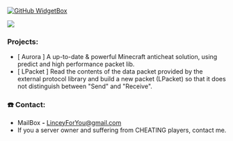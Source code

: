 [![GitHub WidgetBox](https://github-widgetbox.vercel.app/api/profile?username=L1ncey&data=followers,repositories,stars,commits&theme=viridescent)](https://github.com/Jurredr/github-widgetbox)

<p>
  <a href="https://github.com/DenverCoder1/readme-typing-svg"><img src="https://readme-typing-svg.herokuapp.com?&font=MV+Boli&color=aqua&size=32&lines=Welcome+to+Lincey's+GitHub+Profile!;I'm+Java+Software+Developer;I+mainly+code+for+Anticheats" /></a>
</p>

### Projects:
- [ Aurora ] A up-to-date & powerful Minecraft anticheat solution, using predict and high performance packet lib.
- [ LPacket ] Read the contents of the data packet provided by the external protocol library and build a new packet (LPacket) so that it does not distinguish between "Send" and "Receive".

### ☎️ Contact:
- MailBox **-**  LinceyForYou@gmail.com
- If you a server owner and suffering from CHEATING players, contact me.
                              
